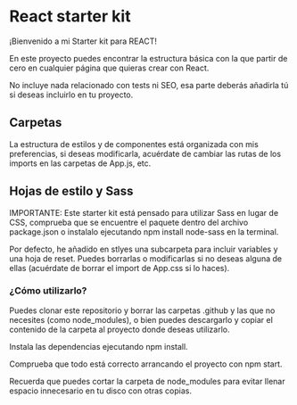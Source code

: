 # React starter kit

¡Bienvenido a mi Starter kit para REACT!

En este proyecto puedes encontrar la estructura básica con la que partir de cero en cualquier página que quieras crear con React.

No incluye nada relacionado con tests ni SEO, esa parte deberás añadirla tú si deseas incluirlo en tu proyecto.

## Carpetas
La estructura de estilos y de componentes está organizada con mis preferencias, si deseas modificarla, acuérdate de cambiar las rutas de los imports en las carpetas de App.js, etc.

## Hojas de estilo y Sass
IMPORTANTE: Este starter kit está pensado para utilizar Sass en lugar de CSS, comprueba que se encuentre el paquete dentro del archivo package.json o instalalo ejecutando npm install node-sass en la terminal.

Por defecto, he añadido en stlyes una subcarpeta para incluir variables y una hoja de reset. Puedes borrarlas o modificarlas si no deseas alguna de ellas (acuérdate de borrar el import de App.css si lo haces).

### ¿Cómo utilizarlo?

Puedes clonar este repositorio y borrar las carpetas .github y las que no necesites (como node_modules), o bien puedes descargarlo y copiar el contenido de la carpeta al proyecto donde deseas utilizarlo.

Instala las dependencias ejecutando npm install.

Comprueba que todo está correcto arrancando el proyecto con npm start.

Recuerda que puedes cortar la carpeta de node_modules para evitar llenar espacio innecesario en tu disco con otras copias.

